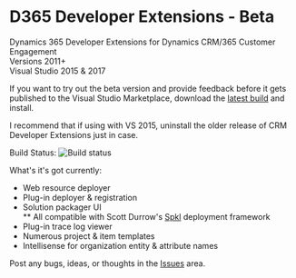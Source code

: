 # D365 Developer Extensions - Beta
Dynamics 365 Developer Extensions for Dynamics CRM/365 Customer Engagement  
Versions 2011+  
Visual Studio 2015 & 2017

If you want to try out the beta version and provide feedback before it gets published to the Visual Studio Marketplace, download the [latest build](https://github.com/jlattimer/D365DeveloperExtensions/releases) and install. 

I recommend that if using with VS 2015, uninstall the older release of CRM Developer Extensions just in case.  

Build Status: ![Build status](https://jlattimer.visualstudio.com/_apis/public/build/definitions/7c610cb1-deef-4a5b-8db0-71afc297f7f7/15/badge)

What's it's got currently:
* Web resource deployer
* Plug-in deployer & registration
* Solution packager UI  
** All compatible with Scott Durrow's [Spkl](https://github.com/scottdurow/SparkleXrm/wiki/spkl) deployment framework
* Plug-in trace log viewer
* Numerous project & item templates
* Intellisense for organization entity & attribute names

Post any bugs, ideas, or thoughts in the [Issues](https://github.com/jlattimer/D365DeveloperExtensions/issues) area.
